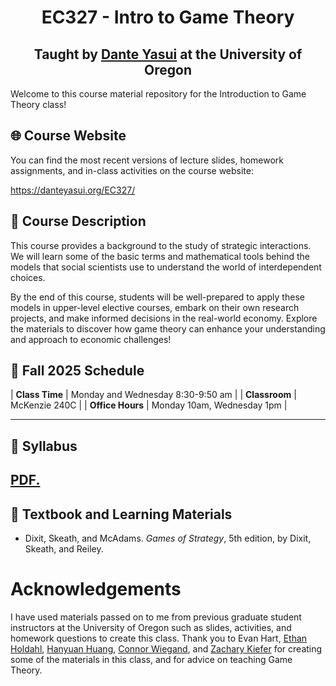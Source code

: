 <h1 align="center">
    EC327 - Intro to Game Theory
</h1>
<h2 align="center">
    Taught by <a href="danteyasui.org" target="_blank" rel="noreferrer">Dante Yasui</a> at the University of Oregon
</h2>

Welcome to this course material repository for the Introduction to Game Theory class!

## 🌐 Course Website

You can find the most recent versions of lecture slides, homework assignments,
and in-class activities on the course website:

<https://danteyasui.org/EC327/>

## 📝 Course Description

This course provides a background to the study of strategic interactions.
We will learn some of the basic terms and mathematical tools behind the models that social scientists use to understand the world of interdependent choices.

By the end of this course, students will be well-prepared to apply these models in upper-level elective courses, embark on their own research projects, and make informed decisions in the real-world economy.
Explore the materials to discover how game theory can enhance your understanding and approach to economic challenges!

## 📆 **Fall 2025** Schedule

| **Class Time** | Monday and Wednesday 8:30-9:50 am |
| **Classroom** | McKenzie 240C |
| **Office Hours** | Monday 10am, Wednesday 1pm |

---

## 📄 Syllabus

<a href="Syllabus/main.pdf" target="_blank">PDF.</a>
---

## 📗 Textbook and Learning Materials

 - Dixit, Skeath, and McAdams. *Games of Strategy*, 5th edition, by Dixit, Skeath, and Reiley.

# Acknowledgements

I have used materials passed on to me from previous graduate student instructors at the University of Oregon
such as slides, activities, and homework questions to create this class.
Thank you to Evan Hart,
[Ethan Holdahl](https://ethanholdahl.com/),
[Hanyuan Huang](https://sites.google.com/view/hanyuanhuang/),
[Connor Wiegand](https://ctwie.me/),
and [Zachary Kiefer](https://zkiefer10.github.io/)
for creating some of the materials in this class,
and for advice on teaching Game Theory.

